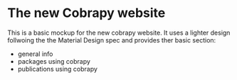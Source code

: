 # The new Cobrapy website

This is a basic mockup for the new cobrapy website. It uses a lighter design follwoing the the Material Design spec and provides ther basic section:

- general info
- packages using cobrapy
- publications using cobrapy
